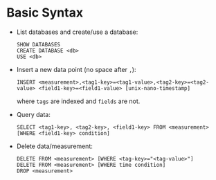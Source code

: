 # Basic Syntax

* List databases and create/use a database:

  ```
  SHOW DATABASES
  CREATE DATABASE <db>
  USE <db>
  ```

* Insert a new data point (no space after `,`):

  ```
  INSERT <measurement>,<tag1-key>=<tag1-value>,<tag2-key>=<tag2-value> <field1-key>=<field1-value> [unix-nano-timestamp]
  ```

  where `tags` are indexed and `fields` are not.

* Query data:

  ```
  SELECT <tag1-key>, <tag2-key>, <field1-key> FROM <measurement> [WHERE <field1-key> condition]
  ```

* Delete data/measurement:

  ```
  DELETE FROM <measurement> [WHERE <tag-key>="<tag-value>"]
  DELETE FROM <measurement> [WHERE time condition]
  DROP <measurement>
  ```
